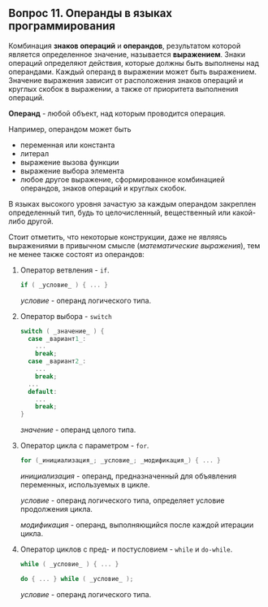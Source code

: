 ## Вопрос 11. Операнды в языках программирования

Комбинация **знаков операций** и **операндов**, результатом которой является определенное значение, называется **выражением**. Знаки операций определяют действия, которые должны быть выполнены над операндами. Каждый операнд в выражении может быть выражением. Значение выражения зависит от расположения знаков операций и круглых скобок в выражении, а также от приоритета выполнения операций.

**Операнд** - любой объект, над которым проводится операция.

Например, операндом может быть
- переменная или константа
- литерал
- выражение вызова функции
- выражение выбора элемента
- любое другое выражение, сформированное комбинацией операндов, знаков операций и круглых скобок.

В языках высокого уровня зачастую за каждым операндом закреплен определенный тип, будь то целочисленный, вещественный или какой-либо другой.

Стоит отметить, что некоторые конструкции, даже не являясь выражениями в привычном смысле (*математические выражения*), тем не менее также состоят из операндов:

1) Оператор ветвления - `if`.

    ```cpp
    if ( _условие_ ) { ... }
    ```

    _условие_ - операнд логического типа.

2) Оператор выбора - `switch`

    ```cpp
    switch ( _значение_ ) {
      case _вариант1_:
        ...
        break;
      case _вариант2_:
        ...
        break;
      ...
      default:
        ...
        break;
    }
    ```

    _значение_ - операнд целого типа.

3) Оператор цикла с параметром - `for`.

    ```cpp
    for (_инициализация_; _условие_; _модификация_) { ... }
    ```
    _инициализация_ - операнд, предназначенный для объявления переменных, используемых в цикле.

    _условие_ - операнд логического типа, определяет условие продолжения цикла.

    _модификация_ - операнд, выполняющийся после каждой итерации цикла.

4) Оператор циклов с пред- и постусловием - `while` и `do-while`.

    ```cpp
    while ( _условие_ ) { ... }

    do { ... } while ( _условие_ );
    ```

    _условие_ - операнд логического типа.